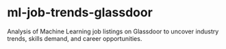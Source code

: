 # ml-job-trends-glassdoor
Analysis of Machine Learning job listings on Glassdoor to uncover industry trends, skills demand, and career opportunities.
